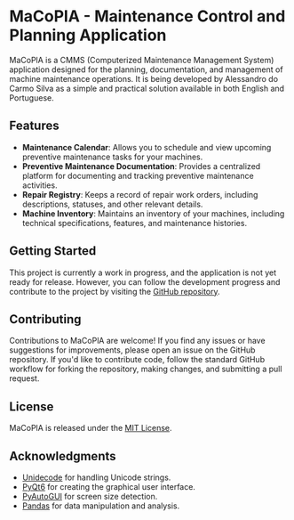 # MaCoPlA - Maintenance Control and Planning Application

MaCoPlA is a CMMS (Computerized Maintenance Management System) application designed for the planning, documentation, and management of machine maintenance operations. It is being developed by Alessandro do Carmo Silva as a simple and practical solution available in both English and Portuguese.

## Features

- **Maintenance Calendar**: Allows you to schedule and view upcoming preventive maintenance tasks for your machines.
- **Preventive Maintenance Documentation**: Provides a centralized platform for documenting and tracking preventive maintenance activities.
- **Repair Registry**: Keeps a record of repair work orders, including descriptions, statuses, and other relevant details.
- **Machine Inventory**: Maintains an inventory of your machines, including technical specifications, features, and maintenance histories.

## Getting Started

This project is currently a work in progress, and the application is not yet ready for release. However, you can follow the development progress and contribute to the project by visiting the [GitHub repository](https://github.com/albanothing/MaCoPlA).

## Contributing

Contributions to MaCoPlA are welcome! If you find any issues or have suggestions for improvements, please open an issue on the GitHub repository. If you'd like to contribute code, follow the standard GitHub workflow for forking the repository, making changes, and submitting a pull request.

## License

MaCoPlA is released under the [MIT License](https://opensource.org/licenses/MIT).

## Acknowledgments

- [Unidecode](https://pypi.org/project/Unidecode/) for handling Unicode strings.
- [PyQt6](https://www.riverbankcomputing.com/software/pyqt/intro) for creating the graphical user interface.
- [PyAutoGUI](https://pyautogui.readthedocs.io/en/latest/) for screen size detection.
- [Pandas](https://pandas.pydata.org/) for data manipulation and analysis.
